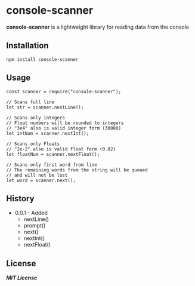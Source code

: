 # console-scanner

**console-scanner** is a lightweight library for reading data from the console

## Installation

```
npm install console-scanner
```

## Usage

```
const scanner = require("console-scanner");

// Scans full line
let str = scanner.nextLine();

// Scans only integers
// Float numbers will be rounded to integers
// "3e4" also is valid integer form (30000)
let intNum = scanner.nextInt();

// Scans only Floats
// "2e-2" also is valid float form (0.02)
let floatNum = scanner.nextFloat();

// Scans only first word from line
// The remaining words from the string will be queued
// and will not be lost
let word = scanner.next();
```

## History

- 0.0.1 - Added
  - nextLine()
  - prompt()
  - next()
  - nextInt()
  - nextFloat()

## License

**_MIT License_**